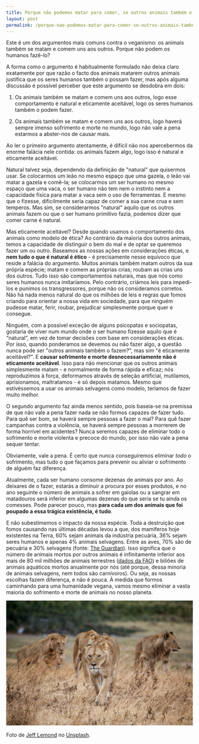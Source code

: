 ```yaml
---
title: Porque não podemos matar para comer, se outros animais também o fazem?
layout: post
permalink: /porque-nao-podemos-matar-para-comer-se-outros-animais-também-o-fazem/
---
```


Este é um dos argumentos mais comuns contra o veganismo: os animais também se matam e comem uns aos outros. Porque não podem os humanos fazê-lo?

A forma como o argumento é habitualmente formulado não deixa claro exatamente por que razão o facto dos animais matarem outros animais justifica que os seres humanos também o possam fazer, mas após alguma discussão é possível perceber que este argumento se desdobra em dois:

1. Os animais também se matam e comem uns aos outros, logo esse comportamento é natural e eticamente aceitável, logo os seres humanos também o podem fazer.

2. Os animais também se matam e comem uns aos outros, logo haverá sempre imenso sofrimento e morte no mundo, logo não vale a pena estarmos a abster-nos de causar mais.

Ao ler o primeiro argumento atentamente, é difícil não nos apercebermos da enorme falácia nele contida: os animais fazem algo, logo isso é natural e eticamente aceitável.

Natural talvez seja, dependendo da definição de "natural" que quisermos usar. Se colocarmos um leão no mesmo espaço que uma gazela, o leão vai matar a gazela e comê-la; se colocarmos um ser humano no mesmo espaço que uma vaca, o ser humano não tem nem o instinto nem a capacidade física para matar a vaca sem o uso de ferramentas. E mesmo que o fizesse, dificilmente seria capaz de comer a sua carne crua e sem temperos. Mas sim, se considerarmos "natural" aquilo que os outros animais fazem ou que o ser humano primitivo fazia, podemos dizer que comer carne é natural.

Mas eticamente aceitável? Desde quando usamos o comportamento dos animais como modelo de ética? Ao contrário da maioria dos outros animais, temos a capacidade de distinguir o bem do mal e de optar se queremos fazer um ou outro. Baseamos as nossas ações em considerações éticas, e **nem tudo o que é natural é ético** - é precisamente nesse equívoco que reside a falácia do argumento. Muitos animais também matam outros da sua própria espécie; matam e comem as próprias crias; roubam as crias uns dos outros. Tudo isso são comportamentos naturais, mas que nós como seres humanos nunca imitaríamos. Pelo contrário, criámos leis para impedi-los e punimos os transgressores, porque não os consideramos corretos. Não há nada menos natural do que os milhões de leis e regras que fomos criando para orientar a nossa vida em sociedade, para  que ninguém pudesse matar, ferir, roubar, prejudicar simplesmente porque quer e consegue.

Ninguém, com a possível exceção de alguns psicopatas e sociopatas, gostaria de viver num mundo onde o ser humano fizesse aquilo que é “natural”, em vez de tomar decisões com base em considerações éticas. Por isso, quando ponderamos se devemos ou não fazer algo, a questão nunca pode ser "outros animais também o fazem?", mas sim "é eticamente aceitável?". E **causar sofrimento e morte desnecessariamente não é eticamente aceitável**. Isso para não mencionar que os outros animais simplesmente matam - e normalmente de forma rápida e eficaz; nós reproduzimos à força, deformamos através de seleção artificial, mutilamos, aprisionamos, maltratamos - e só depois matamos. Mesmo que estivéssemos a usar os animais selvagens como modelo, teríamos de fazer muito melhor.

O segundo argumento faz ainda menos sentido, pois baseia-se na premissa de que não vale a pena fazer nada se não formos capazes de fazer tudo. Para quê ser bom, se haverá sempre pessoas a fazer o mal? Para quê fazer campanhas contra a violência, se haverá sempre pessoas a morrerem de forma horrível em acidentes? Nunca seremos capazes de eliminar todo o sofrimento e morte violenta e precoce do mundo, por isso não vale a pena sequer tentar.

Obviamente, vale a pena. É certo que nunca conseguiremos eliminar *todo* o sofrimento, mas tudo o que façamos para prevenir ou aliviar o sofrimento de alguém faz diferença.

Atualmente, cada ser humano consome dezenas de animais por ano. Ao deixares de o fazer, estarás a diminuir a procura por esses produtos, e no ano seguinte o número de animais a sofrer em gaiolas ou a sangrar em matadouros será inferior em algumas dezenas do que seria se tu ainda os comesses. Pode parecer pouco, mas **para cada um dos animais que foi poupado a essa trágica existência, é tudo**. 

E não subestimemos o impacto da nossa espécie. Toda a destruição que fomos causando nas últimas décadas levou a que, dos mamíferos hoje existentes na Terra, 60% sejam animais da indústria pecuária, 36% sejam seres humanos e apenas 4% animais selvagens. Entre as aves, 70% são de pecuária e 30% selvagens (fonte: [The Guardian](https://www.theguardian.com/environment/2018/may/21/human-race-just-001-of-all-life-but-has-destroyed-over-80-of-wild-mammals-study)). Isso significa que o número de animais mortos por outros animais é infinitamente inferior aos mais de 80 mil milhões de animais terrestres ([dados da FAO](http://www.fao.org/faostat/en/?#data/QL)) e biliões de animais aquáticos mortos anualmente por nós (até porque, dessa minoria de animais selvagens, nem todos são carnívoros). Ou seja, as nossas escolhas fazem diferença, e não é pouca. À medida que formos caminhando para uma humanidade vegana, vamos mesmo eliminar a vasta maioria do sofrimento e morte de animais no nosso planeta.

![[Foto de um grupo de leões na Tanzânia]](/assets/images/jeff-lemond-bwr9XpsYK98-unsplash.jpg "Grupo de leões na Tanzânia")

<div class="img-caption">Foto de <a href="https://unsplash.com/@jeffrey_lemond?utm_source=unsplash&utm_medium=referral&utm_content=creditCopyText">Jeff Lemond</a> no <a href="https://unsplash.com">Unsplash</a>.</div>
